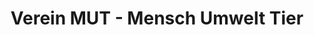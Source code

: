 ---
title: "Verein MUT - Mensch Umwelt Tier"
url: /salzburg/verein-mut-mensch-umwelt-tier/
shop: Gebrauchtwaren
---